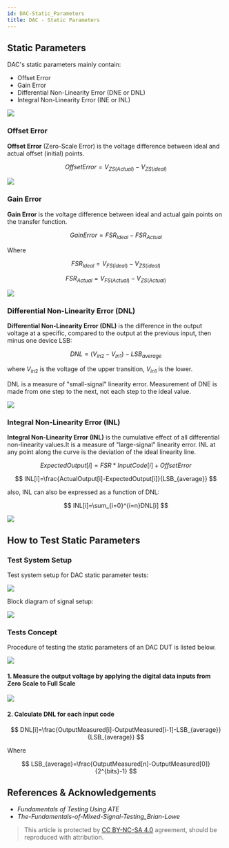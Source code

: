 ```yaml
---
id: DAC-Static_Parameters
title: DAC - Static Parameters
---
```


## Static Parameters

DAC's static parameters mainly contain:

- Offset Error
- Gain Error
- Differential Non-Linearity Error (DNE or DNL)
- Integral Non-Linearity Error (INE or INL)

![](https://cos.wiki-power.com/img/20221011144045.png)

### Offset Error

**Offset Error** (Zero-Scale Error) is the voltage difference between ideal and actual offset (initial) points.

$$
OffsetError=V_{ZS(Actual)}-V_{ZS(ideal)}
$$

![](https://cos.wiki-power.com/img/20221011144415.png)

### Gain Error

**Gain Error** is the voltage difference between ideal and actual gain points on the transfer function.

$$
GainError=FSR_{Ideal}-FSR_{Actual}
$$

Where

$$
FSR_{Ideal}=V_{FS(ideal)}-V_{ZS(ideal)}
$$

$$
FSR_{Actual}=V_{FS(Actual)}-V_{ZS(Actual)}
$$

![](https://cos.wiki-power.com/img/20221011144925.png)

### Differential Non-Linearity Error (DNL)

**Differential Non-Linearity Error (DNL)** is the difference in the output voltage at a specific, compared to the output at the previous input, then minus one device LSB:

$$
DNL=(V_{in2}-V_{in1})-LSB_{average}
$$

where $V_{in2}$ is the voltage of the upper transition, $V_{in1}$ is the lower.

DNL is a measure of "small-signal" linearity error. Measurement of DNE is made from one step to the next, not each step to the ideal value.

![](https://cos.wiki-power.com/img/20221011153556.png)

### Integral Non-Linearity Error (INL)

**Integral Non-Linearity Error (INL)** is the cumulative effect of all differential non-linearity values.It is a measure of "large-signal" linearity error. INL at any point along the curve is the deviation of the ideal linearity line.

$$
ExpectedOutput[i]=FSR*InputCode[i]+OffsetError
$$

$$
INL[i]=\frac{ActualOutput[i]-ExpectedOutput[i]}{LSB_{average}}
$$

also, INL can also be expressed as a function of DNL:

$$
INL[i]=\sum_{i=0}^{i=n}DNL[i]
$$

![](https://cos.wiki-power.com/img/20221011184739.png)

## How to Test Static Parameters

### Test System Setup

Test system setup for DAC static parameter tests:

![](https://cos.wiki-power.com/img/20221011185006.png)

Block diagram of signal setup:

![](https://cos.wiki-power.com/img/20221011185447.png)

### Tests Concept

Procedure of testing the static parameters of an DAC DUT is listed below.

![](https://cos.wiki-power.com/img/20221011185739.png)

#### 1. Measure the output voltage by applying the digital data inputs from Zero Scale to Full Scale

![](https://cos.wiki-power.com/img/20221011185711.png)

#### 2. Calculate DNL for each input code

$$
DNL[i]=\frac{OutputMeasured[i]-OutputMeasured[i-1]-LSB_{average}}{LSB_{average}}
$$

Where

$$
LSB_{average}=\frac{OutputMeasured[n]-OutputMeasured[0]}{2^{bits}-1}
$$

## References & Acknowledgements

- *Fundamentals of Testing Using ATE*
- *The-Fundamentals-of-Mixed-Signal-Testing_Brian-Lowe*

> This article is protected by [CC BY-NC-SA 4.0](https://creativecommons.org/licenses/by/4.0/deed.en) agreement, should be reproduced with attribution.
